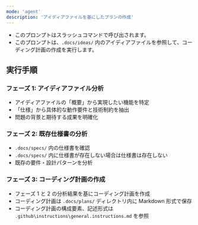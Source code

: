 ```yaml
---
mode: 'agent'
description: 'アイディアファイルを基にしたプランの作成'
---
```


- このプロンプトはスラッシュコマンドで呼び出されます。
- このプロンプトは、`.docs/ideas/` 内のアイディアファイルを参照して、コーディング計画の作成を実行します。

## 実行手順

### フェーズ 1: アイディアファイル分析

- アイディアファイルの「概要」から実現したい機能を特定
- 「仕様」から具体的な動作要件と技術制約を抽出
- 問題の背景と期待する成果を明確化

### フェーズ 2: 既存仕様書の分析

- `.docs/specs/` 内の仕様書を確認
- `.docs/specs/` 内に仕様書が存在しない場合は仕様書は存在しない
- 既存の要件・設計パターンを分析

### フェーズ 3: コーディング計画の作成

- フェーズ 1 と 2 の分析結果を基にコーディング計画を作成
- コーディング計画は `.docs/plans/` ディレクトリ内に Markdown 形式で保存
- コーディング計画の構成要素、記述形式は `.github\instructions\general.instructions.md` を参照

